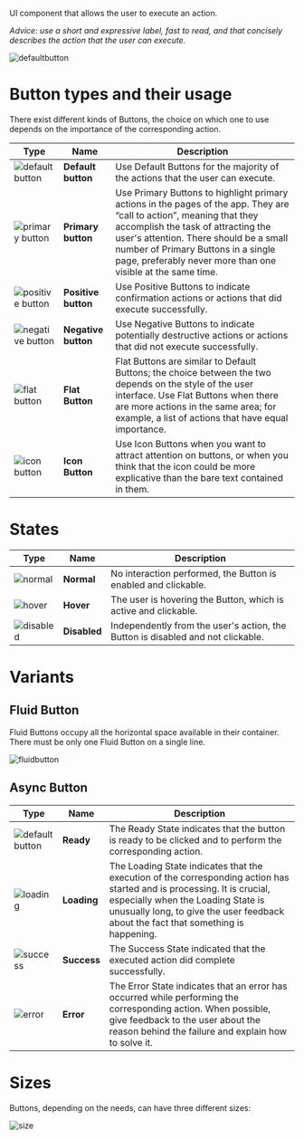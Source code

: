 UI component that allows the user to execute an action.

*Advice: use a short and expressive label, fast to read, and that concisely describes the action that the user can execute.*

![defaultbutton](https://user-images.githubusercontent.com/10867086/35729079-e11273c6-080d-11e8-8044-061366af23f3.jpg)

# Button types and their usage

There exist different kinds of Buttons, the choice on which one to use depends on the importance of the corresponding action.

| Type | Name | Description |
| ------ | ------ |------ |
| ![default button](https://user-images.githubusercontent.com/10867086/35727631-0bdde0ea-0809-11e8-85d6-b3b2ec85afab.jpg) |**Default button** | Use Default Buttons for the majority of the actions that the user can execute. |
| ![primary button](https://user-images.githubusercontent.com/10867086/35727704-53198022-0809-11e8-9e4d-fd5551c7503d.jpg) | **Primary button** | Use Primary Buttons to highlight primary actions in the pages of the app. They are “call to action”, meaning that they accomplish the task of attracting the user's attention. There should be a small number of Primary Buttons in a single page, preferably never more than one visible at the same time. |
| ![positive button](https://user-images.githubusercontent.com/10867086/35727745-7469deac-0809-11e8-8c82-4a520b26226f.jpg) | **Positive button** | Use Positive Buttons to indicate confirmation actions or actions that did execute successfully. |
| ![negative button](https://user-images.githubusercontent.com/10867086/35727764-82327954-0809-11e8-994a-cc518c2e2201.jpg) | **Negative button** | Use Negative Buttons to indicate potentially destructive actions or actions that did not execute successfully. |
| ![flat button](https://user-images.githubusercontent.com/10867086/35727788-92731c7e-0809-11e8-8b7d-ce65ebda3915.jpg) | **Flat Button** | Flat Buttons are similar to Default Buttons; the choice between the two depends on the style of the user interface. Use Flat Buttons when there are more actions in the same area; for example, a list of actions that have equal importance. |
| ![icon button](https://user-images.githubusercontent.com/10867086/35727803-a7c71aa8-0809-11e8-9a4b-6f47bf0dcc34.jpg) | **Icon Button** | Use Icon Buttons when you want to attract attention on buttons, or when you think that the icon could be more explicative than the bare text contained in them. |

# States

| Type | Name | Description |
| ------ | ------ |------ |
| ![normal](https://user-images.githubusercontent.com/10867086/35728074-a28dd80a-080a-11e8-8cfc-ad45987d4db6.jpg) |**Normal** | No interaction performed, the Button is enabled and clickable. |
| ![hover](https://user-images.githubusercontent.com/10867086/35728088-aee38186-080a-11e8-8b49-85e54155c2af.jpg) |**Hover** | The user is hovering the Button, which is active and clickable. |
| ![disabled](https://user-images.githubusercontent.com/10867086/35728396-be2655aa-080b-11e8-8cf6-d8aa87ba5cee.jpg)|**Disabled** | Independently from the user's action, the Button is disabled and not clickable. |

# Variants

## Fluid Button

Fluid Buttons occupy all the horizontal space available in their container. There must be only one Fluid Button on a single line.

![fluidbutton](https://user-images.githubusercontent.com/10867086/35729101-f20a324a-080d-11e8-9194-5c485790c253.jpg)

## Async Button

| Type | Name | Description |
| ------ | ------ |------ |
![default button](https://user-images.githubusercontent.com/10867086/35727631-0bdde0ea-0809-11e8-85d6-b3b2ec85afab.jpg)|**Ready**| The Ready State indicates that the button is ready to be clicked and to perform the corresponding action. |
|![loading](https://user-images.githubusercontent.com/10867086/35728677-aa0abe20-080c-11e8-878f-fba963ea4b1c.jpg)|**Loading**| The Loading State indicates that the execution of the corresponding action has started and is processing. It is crucial, especially when the Loading State is unusually long, to give the user feedback about the fact that something is happening. |
|![success](https://user-images.githubusercontent.com/10867086/35728705-bb1786ee-080c-11e8-9ed1-1431534f9bac.jpg)|**Success**| The Success State indicated that the executed action did complete successfully. |
|![error](https://user-images.githubusercontent.com/10867086/35728860-416bd29a-080d-11e8-8425-eb055c2c2f4e.jpg)|**Error**| The Error State indicates that an error has occurred while performing the corresponding action. When possible, give feedback to the user about the reason behind the failure and explain how to solve it. |

# Sizes

Buttons, depending on the needs, can have three different sizes:

![size](https://user-images.githubusercontent.com/10867086/35728991-9ea252a4-080d-11e8-8e63-ba33c3c7a778.jpg)


